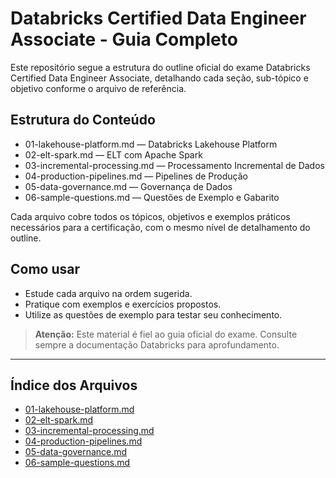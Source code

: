# Databricks Certified Data Engineer Associate - Guia Completo

Este repositório segue a estrutura do outline oficial do exame Databricks Certified Data Engineer Associate, detalhando cada seção, sub-tópico e objetivo conforme o arquivo de referência.

## Estrutura do Conteúdo

- 01-lakehouse-platform.md — Databricks Lakehouse Platform
- 02-elt-spark.md — ELT com Apache Spark
- 03-incremental-processing.md — Processamento Incremental de Dados
- 04-production-pipelines.md — Pipelines de Produção
- 05-data-governance.md — Governança de Dados
- 06-sample-questions.md — Questões de Exemplo e Gabarito

Cada arquivo cobre todos os tópicos, objetivos e exemplos práticos necessários para a certificação, com o mesmo nível de detalhamento do outline.

## Como usar

- Estude cada arquivo na ordem sugerida.
- Pratique com exemplos e exercícios propostos.
- Utilize as questões de exemplo para testar seu conhecimento.

> **Atenção:** Este material é fiel ao guia oficial do exame. Consulte sempre a documentação Databricks para aprofundamento.

---

## Índice dos Arquivos

- [01-lakehouse-platform.md](./01-lakehouse-platform.md)
- [02-elt-spark.md](./02-elt-spark.md)
- [03-incremental-processing.md](./03-incremental-processing.md)
- [04-production-pipelines.md](./04-production-pipelines.md)
- [05-data-governance.md](./05-data-governance.md)
- [06-sample-questions.md](./06-sample-questions.md) 